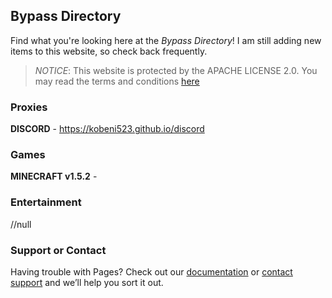 ## Bypass Directory

Find what you're looking here at the _Bypass Directory_!
I am still adding new items to this website, so check back frequently.


>*NOTICE*: This website is protected by the APACHE LICENSE 2.0. 
>You may read the terms and conditions [here](https://kobeni523.github.io/LICENSE.md)

### Proxies
**DISCORD** - https://kobeni523.github.io/discord

### Games
**MINECRAFT v1.5.2** - 

### Entertainment
//null


### Support or Contact

Having trouble with Pages? Check out our [documentation](https://docs.github.com/categories/github-pages-basics/) or [contact support](https://support.github.com/contact) and we’ll help you sort it out.
